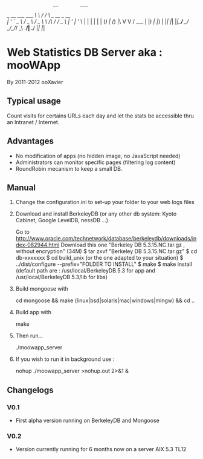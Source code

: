                      __        ___                
 _ __ ___   ___   ___\ \      / / \   _ __  _ __  
| '_ ` _ \ / _ \ / _ \\ \ /\ / / _ \ | '_ \| '_ \ 
| | | | | | (_) | (_) |\ V  V / ___ \| |_) | |_) |
|_| |_| |_|\___/ \___/  \_/\_/_/   \_\ .__/| .__/ 
                                     |_|   |_|

# Web Statistics DB Server aka : mooWApp
By 2011-2012 ooXavier

## Typical usage
Count visits for certains URLs each day and let the stats be accessible thru an Intranet / Internet.

##  Advantages
- No modification of apps (no hidden image, no JavaScript needed)
- Administrators can monitor specific pages (filtering log content)
- RoundRobin mecanism to keep a small DB.

## Manual
1. Change the configuration.ini to set-up your folder to your web logs files
2. Download and install BerkeleyDB (or any other db system: Kyoto Cabinet, Google LevelDB, nessDB ...)

    Go to http://www.oracle.com/technetwork/database/berkeleydb/downloads/index-082944.html
    Download this one "Berkeley DB 5.3.15.NC.tar.gz , without encryption" (34M)
    $ tar zxvf "Berkeley DB 5.3.15.NC.tar.gz"
    $ cd db-xxxxxxx
    $ cd build_unix (or the one adapted to your situation)
    $ ../dist/configure --prefix="FOLDER TO INSTALL"
    $ make
    $ make install
    (default path are : /usr/local/BerkeleyDB.5.3 for app and /usr/local/BerkeleyDB.5.3/lib for libs)
2. Build mongoose with

    cd mongoose && make (linux|bsd|solaris|mac|windows|mingw) && cd ..
3. Build app with

    make
4. Then run...

    ./moowapp_server

5. If you wish to run it in background use :

    nohup ./moowapp_server >nohup.out 2>&1 &

## Changelogs
### V0.1
- First alpha version running on BerkeleyDB and Mongoose

### V0.2
- Version currently running for 6 months now on a server AIX 5.3 TL12